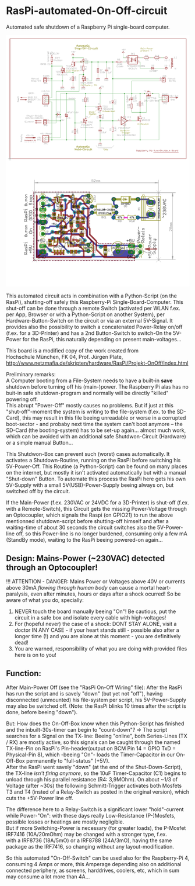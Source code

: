 # RasPi-automated-On-Off-circuit
Automated safe shutdown of a Raspberry Pi single-board computer.

![RasPi-automated-On-Off-circuit](https://raw.githubusercontent.com/nlohr1/RasPi-automated-On-Off-circuit/main/Raspi-On-Off_PMos_SMD_nl.png)

This automated circuit acts in combination with a Python-Script (on the RasPi), shutting-off safely this Raspberry-Pi Single-Board-Computer.
This shut-off can be done through a remote Switch (activated per WLAN f.ex. per App, Browser or with a Python-Script on another System),
per Hardware-Button-Switch on the circuit or via an external 5V-Signal. It provides also the possibility to switch a concatenated
Power-Relay on/off (f.ex. for a 3D-Printer) and has a 2nd Button-Switch to switch-On the 5V-Power for the RasPi, this naturally
depending on present main-voltages...

This board is a modified copy of the work created from  
Hochschule München, FK 04, Prof. Jürgen Plate, http://www.netzmafia.de/skripten/hardware/RasPi/Projekt-OnOff/index.html

Preliminary remarks:  
A Computer booting from a File-System needs to have a built-in **save** shutdown before turning off his (main-)power.
The Raspberry Pi alas has no buit-in safe shutdown-program and normally will be directly "killed" powering off.  
This abrupt "Power-Off" mostly causes no problems. But if just at this "shut-off"-moment the system is writing to the file-system
(f.ex. to the SD-Card), this may result in this file beeing unreadable or worse in a corrupted boot-sector - and probaby next time
the system can't boot anymore – the SD-Card (the booting-system) has to be set-up again... almost much work, which can be avoided
with an additional safe Shutdwon-Circuit (Hardware) or a simple manual Button...

This Shutdwon-Box can prevent such (worst) cases automatically. It activates a Shutdown-Routine, running on the RasPi before switching
his 5V-Power-Off. This Routine (a Python-Script) can be found on many places on the internet, but mostly it isn't activated automatically
but with a manual "Shut-down" Button. To automate this process the RasPi here gets his own 5V-Supply with a small 5V(USB)-Power-Supply
beeing always on, but switched off by the circuit.

If the Main-Power (f.ex. 230VAC or 24VDC for a 3D-Printer) is shut-off (f.ex. with a Remote-Switch), this Circuit gets the missing
Power-Voltage through an Optocoupler, which signals the Raspi (on GPIO21) to run the above mentionned shutdown-script before shutting-off
himself and after a waiting-time of about 30 seconds the circuit switches also the 5V-Power-line off, so this Power-line is no longer burdened,
consuming only a few mA (StandBy mode), waiting to the RasPi beeing powered-on again...

Design: Mains-Power (~230VAC) detected through an Optocoupler!
-------
!!! ATTENTION - DANGER: Mains Power or Voltages above 40V or currents above 30mA *flowing through human body* can cause a mortal heart-paralysis,
even after minutes, hours or days after a shock ocurred! So be aware of what you do, specially:
1. NEVER touch the board manually beeing "On"! Be cautious, put the circuit in a safe box and isolate every cable with high-voltages!
2. For (hopeful never) the case of a shock: DONT STAY ALONE, visit a doctor IN ANY CASE - if your heart stands still - possible also
after a longer time (!) and you are alone at this moment - you are definitively dead!
3. You are warned, responsibility of what you are doing with provided files here is on to you!

Function:
---------
After Main-Power Off (see the "RasPi On-Off Wiring" file):
After the RasPi has run the script and is savely "down" (but yet not "off"), having disconnected (unmounted) his file-system per script,
his 5V-Power-Supply may also be switched off. (Note: the RasPi blinks 10 times after the script is done, before beeing "down").

But: How does the On-Off-Box know when this Python-Script has finished and the inbuilt-30s-timer can begin to "count-down"?
=> The script searches for a Signal on the TX-line: Beeing "online", both Series-Lines (TX / RX) are mostly active, so this signals
can be caught through the named TX-line-Pin on RasPi's Pin-header(output on BCM Pin 14 = GPIO TxD = Physical-Pin 8), which 
-beeing "On"- loads the Timer-Capacitor in our On-Off-Box permanently to "full-status" (+5V).  
After the RasPi went savely "down" (at the end of the Shut-Down-Script), the TX-line *isn't firing anymore*, so the 10uF Timer-Capacitor (C1)
begins to unload through his parallel resistance (R4: 3,9MOhm). On about ~1/3 of Voltage (after ~30s) the following Schmitt-Trigger activates
both Mosfets T3 and T4 (insted of a Relay-Switch as posted in the original version), which cuts the +5V-Power line off.

The difference here to a Relay-Switch is a significant lower "hold"-current while Power-"On": with these days really Low-Resistance
(P-)Mosfets, possible losses or heatings are mostly negligible.  
But if more Switching-Power is necessary (for greater loads), the P-Mosfet IRF7416 (10A/20mOhm) may be changed with a stronger type, f.ex.  
with a IRF8736 (18A/5mO) or a IRF8788 (24A/3mO), having the same package as the IRF7416, so changing without any layout-modification.

So this automated "On-Off-Switch" can be used also for the Raspberry-Pi 4, consuming 4 Amps or more, this Amperage depending also
on additional connected periphery, as screens, harddrives, coolers, etc, which in sum may consume a lot more than 4A...
